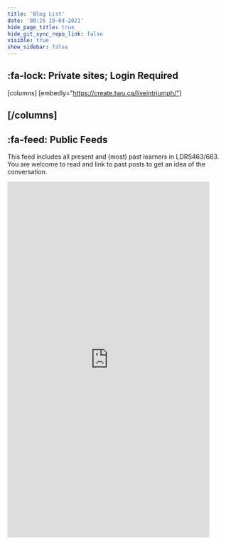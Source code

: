 ```yaml
---
title: 'Blog List'
date: '00:26 19-04-2021'
hide_page_title: true
hide_git_sync_repo_link: false
visible: true
show_sidebar: false
---
```


## :fa-lock: Private sites; Login Required
[columns]
[embedly="https://create.twu.ca/liveintriumph/"]

[/columns]
---

## :fa-feed: Public Feeds

This feed includes all present and (most) past learners in LDRS463/663. You are welcome to read and link to past posts to get an idea of the conversation.

<iframe width="90%" height="800" src="https://www.inoreader.com/stream/user/1006369874/tag/LDRS663/view/html?t=LDRS%20663%20Aggregated%20Feed&cs=m&af=r" frameborder="0" tabindex="-1"></iframe>
